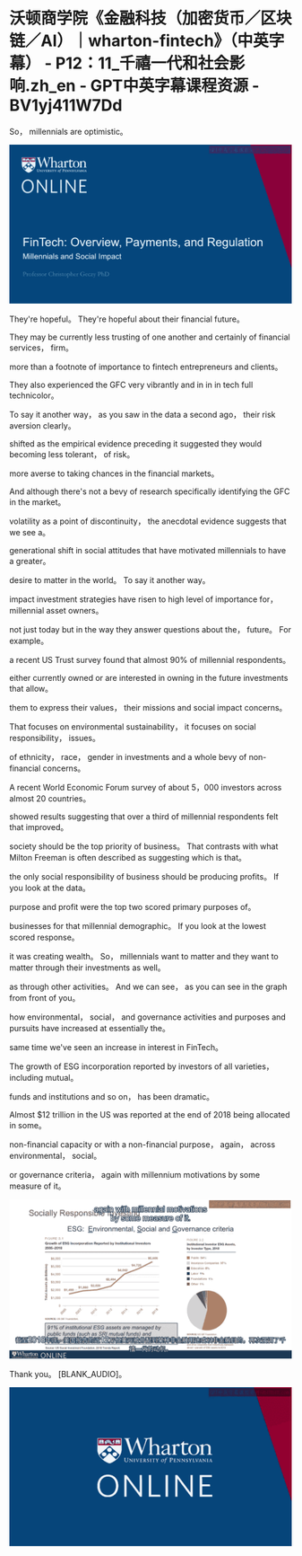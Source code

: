 # 沃顿商学院《金融科技（加密货币／区块链／AI）｜wharton-fintech》（中英字幕） - P12：11_千禧一代和社会影响.zh_en - GPT中英字幕课程资源 - BV1yj411W7Dd

 So， millennials are optimistic。

![](img/a79ca1b0ff102d22618a98d5196be410_1.png)

 They're hopeful。 They're hopeful about their financial future。

 They may be currently less trusting of one another and certainly of financial services， firm。

 more than a footnote of importance to fintech entrepreneurs and clients。

 They also experienced the GFC very vibrantly and in in in tech full technicolor。

 To say it another way， as you saw in the data a second ago， their risk aversion clearly。

 shifted as the empirical evidence preceding it suggested they would becoming less tolerant， of risk。

 more averse to taking chances in the financial markets。

 And although there's not a bevy of research specifically identifying the GFC in the market。

 volatility as a point of discontinuity， the anecdotal evidence suggests that we see a。

 generational shift in social attitudes that have motivated millennials to have a greater。

 desire to matter in the world。 To say it another way。

 impact investment strategies have risen to high level of importance for， millennial asset owners。

 not just today but in the way they answer questions about the， future。 For example。

 a recent US Trust survey found that almost 90% of millennial respondents。

 either currently owned or are interested in owning in the future investments that allow。

 them to express their values， their missions and social impact concerns。

 That focuses on environmental sustainability， it focuses on social responsibility， issues。

 of ethnicity， race， gender in investments and a whole bevy of non-financial concerns。

 A recent World Economic Forum survey of about 5，000 investors across almost 20 countries。

 showed results suggesting that over a third of millennial respondents felt that improved。

 society should be the top priority of business。 That contrasts with what Milton Freeman is often described as suggesting which is that。

 the only social responsibility of business should be producing profits。 If you look at the data。

 purpose and profit were the top two scored primary purposes of。

 businesses for that millennial demographic。 If you look at the lowest scored response。

 it was creating wealth。 So， millennials want to matter and they want to matter through their investments as well。

 as through other activities。 And we can see， as you can see in the graph from front of you。

 how environmental， social， and governance activities and purposes and pursuits have increased at essentially the。

 same time we've seen an increase in interest in FinTech。

 The growth of ESG incorporation reported by investors of all varieties， including mutual。

 funds and institutions and so on， has been dramatic。

 Almost $12 trillion in the US was reported at the end of 2018 being allocated in some。

 non-financial capacity or with a non-financial purpose， again， across environmental， social。

 or governance criteria， again with millennium motivations by some measure of it。



![](img/a79ca1b0ff102d22618a98d5196be410_3.png)

 Thank you。 [BLANK_AUDIO]。

![](img/a79ca1b0ff102d22618a98d5196be410_5.png)